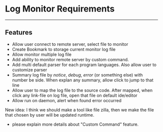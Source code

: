 Log Monitor Requirements
===================
----------

Features
-------------

- Allow user connect to remote server, select file to monitor
- Create Bookmark to storage current monitor log file
- Allow monitor multiple log file
- Add ability to monitor remote server by custom command.
- Add multi default parser for each program languages. Also allow user to customize parser
- Summary log file by *notice*, *debug*, *error* (or something else) with number be side. When explan any summary, allow click to jump to that line
- Allow user to map the log file to the source code. After mapped, when click any link-file on log file, open that file on default ide/editor
- Allow run on daemon, alert when found error occurred

New idea: I think we should make a tool like file zilla, then we make the file that chosen by user will be updated runtime.
+ please explain more details about "Custom Command" feature.


